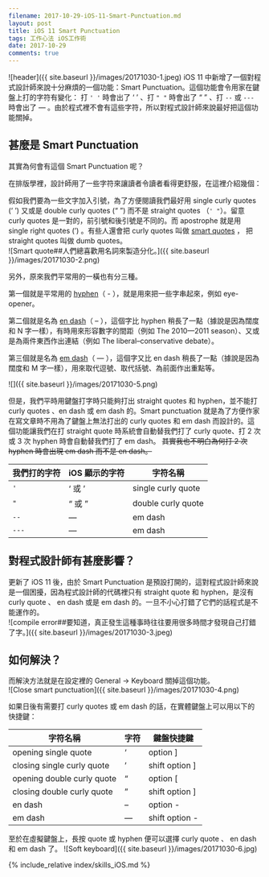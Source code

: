```yaml
---
filename: 2017-10-29-iOS-11-Smart-Punctuation.md
layout: post
title: iOS 11 Smart Punctuation
tags: 工作心法 iOS工作術
date: 2017-10-29
comments: true
---
```


![header]({{ site.baseurl }}/images/20171030-1.jpeg)
iOS 11 中新增了一個對程式設計師來說十分麻煩的一個功能：Smart Punctuation。這個功能會令用家在鍵盤上打的字符有變化： 打 `' '` 時會出了 ‘ ’ 、打 `" "` 時會出了 “ ” 、打 `--` 或 `---` 時會出了 — 。由於程式裡不會有這些字符，所以對程式設計師來說最好把這個功能關掉。

## 甚麼是 Smart Punctuation
其實為何會有這個 Smart Punctuation 呢？

在排版學裡，設計師用了一些字符來讓讀者令讀者看得更舒服，在這裡介紹幾個：

假如我們要為一些文字加入引號，為了方便閱讀我們最好用 single curly quotes (‘ ’) 又或是 double curly quotes (“ ”) 而不是 straight quotes （`' "`）。留意 curly quotes 是一對的，前引號和後引號是不同的。而 apostrophe 就是用 single right quotes (’) 。有些人還會把 curly quotes 叫做 [smart quotes](https://practicaltypography.com/straight-and-curly-quotes.html) ， 把 straight quotes 叫做 dumb quotes。  
![Smart quote##人們總喜歡用名詞來製造分化。]({{ site.baseurl }}/images/20171030-2.png)

另外，原來我們平常用的一橫也有分三種。

第一個就是平常用的 [hyphen](http://www.thepunctuationguide.com/hyphen.html)（ - ），就是用來把一些字串起來，例如 eye-opener。

第二個就是名為 [en dash](http://www.thepunctuationguide.com/en-dash.html)（ – ），這個字比 hyphen 稍長了一點（據說是因為闊度和 N 字一樣），有時用來形容數字的間距（例如 The 2010—2011 season）、又或是為兩件東西作出連結（例如 The liberal–conservative debate）。

第三個就是名為 [em dash](http://www.thepunctuationguide.com/em-dash.html)（ — ），這個字又比 en dash 稍長了一點（據說是因為闊度和 M 字一樣），用來取代逗號、取代括號、為前面作出重點等。

![]({{ site.baseurl }}/images/20171030-5.png)

但是，我們平時用鍵盤打字時只能夠打出 straight quotes 和 hyphen，並不能打 curly quotes 、en dash 或 em dash 的。Smart punctuation 就是為了方便作家在寫文章時不用為了鍵盤上無法打出的 curly quotes 和 em dash 而設計的。這個功能讓我們在打 straight quote 時系統會自動替我們打了 curly quote、打 2 次或 3 次 hyphen 時會自動替我們打了 em dash。 ~~其實我也不明白為何打 2 次 hyphen 時會出現 em dash 而不是 en dash。~~

|我們打的字符|iOS 顯示的字符|字符名稱|
|---|---|---|
|`'`|‘ 或 ’|single curly quote|
|`"`|“ 或 ”|double curly quote|
|`--`|—|em dash|
|`---`|—|em dash|

## 對程式設計師有甚麼影響？
更新了 iOS 11 後，由於 Smart Punctuation 是預設打開的，這對程式設計師來說是一個困擾，因為程式設計師的代碼裡只有 straight quote 和 hyphen，是沒有 curly quote 、 en dash 或是 em dash 的。一旦不小心打錯了它們的話程式是不能運作的。  
![compile error##要知道，真正發生這種事時往往要用很多時間才發現自己打錯了字。]({{ site.baseurl }}/images/20171030-3.jpeg)

## 如何解決？
而解決方法就是在設定裡的 General -> Keyboard 關掉這個功能。  
![Close smart punctuation]({{ site.baseurl }}/images/20171030-4.png)

如果日後有需要打 curly quotes 或 em dash 的話，在實體鍵盤上可以用以下的快捷鍵：

|字符名稱|字符|鍵盤快捷鍵|
|---|---|---|
|opening single quote|‘|option ]|
|closing single curly quote|’|shift option ]|
|opening double curly quote|“|option [|
|closing double curly quote|”|shift option ]|
|en dash|–|option -|
|em dash|—|shift option -|

至於在虛擬鍵盤上，長按 quote 或 hyphen 便可以選擇 curly quote 、 en dash 和 em dash 了。
![Soft keyboard]({{ site.baseurl }}/images/20171030-6.jpg)

{% include_relative index/skills_iOS.md %}